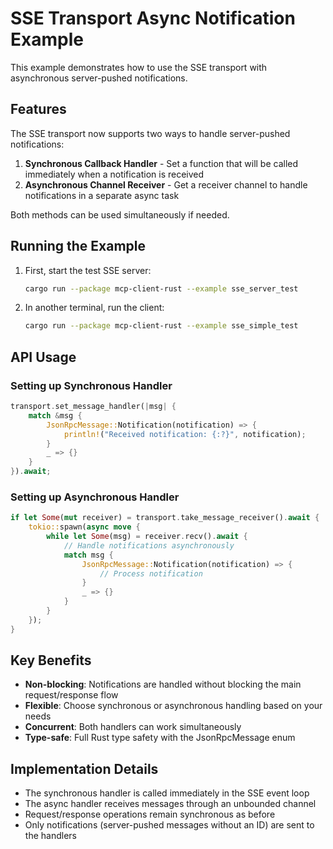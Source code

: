 # SSE Transport Async Notification Example

This example demonstrates how to use the SSE transport with asynchronous server-pushed notifications.

## Features

The SSE transport now supports two ways to handle server-pushed notifications:

1. **Synchronous Callback Handler** - Set a function that will be called immediately when a notification is received
2. **Asynchronous Channel Receiver** - Get a receiver channel to handle notifications in a separate async task

Both methods can be used simultaneously if needed.

## Running the Example

1. First, start the test SSE server:
   ```bash
   cargo run --package mcp-client-rust --example sse_server_test
   ```

2. In another terminal, run the client:
   ```bash
   cargo run --package mcp-client-rust --example sse_simple_test
   ```

## API Usage

### Setting up Synchronous Handler

```rust
transport.set_message_handler(|msg| {
    match &msg {
        JsonRpcMessage::Notification(notification) => {
            println!("Received notification: {:?}", notification);
        }
        _ => {}
    }
}).await;
```

### Setting up Asynchronous Handler

```rust
if let Some(mut receiver) = transport.take_message_receiver().await {
    tokio::spawn(async move {
        while let Some(msg) = receiver.recv().await {
            // Handle notifications asynchronously
            match msg {
                JsonRpcMessage::Notification(notification) => {
                    // Process notification
                }
                _ => {}
            }
        }
    });
}
```

## Key Benefits

- **Non-blocking**: Notifications are handled without blocking the main request/response flow
- **Flexible**: Choose synchronous or asynchronous handling based on your needs
- **Concurrent**: Both handlers can work simultaneously
- **Type-safe**: Full Rust type safety with the JsonRpcMessage enum

## Implementation Details

- The synchronous handler is called immediately in the SSE event loop
- The async handler receives messages through an unbounded channel
- Request/response operations remain synchronous as before
- Only notifications (server-pushed messages without an ID) are sent to the handlers